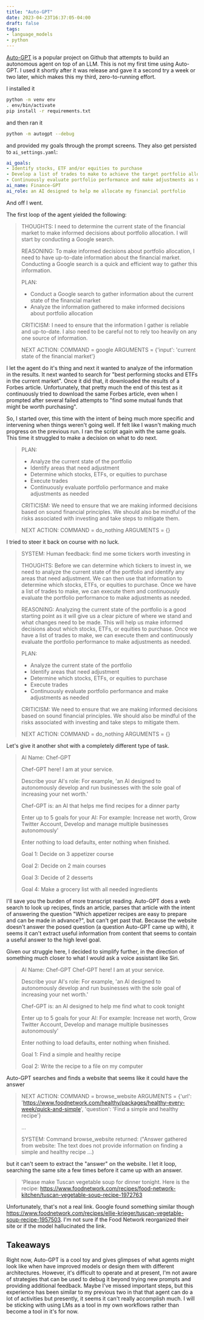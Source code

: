 ```yaml
---
title: "Auto-GPT"
date: 2023-04-23T16:37:05-04:00
draft: false
tags:
- language_models
- python
---
```


[Auto-GPT](https://github.com/Significant-Gravitas/Auto-GPT) is a popular project on Github that attempts to build an autonomous agent on top of an LLM.
This is not my first time using Auto-GPT.
I used it shortly after it was release and gave it a second try a week or two later, which makes this my third, zero-to-running effort.

I installed it

```sh
python -m venv env
. env/bin/activate
pip install -r requirements.txt
```

and then ran it

```sh
python -m autogpt --debug
```

and provided my goals through the prompt screens.
They also get persisted to `ai_settings.yaml`:

```yaml
ai_goals:
- Identify stocks, ETF and/or equities to purchase
- Develop a list of trades to make to achieve the target portfolio allocation
- Continuously evaluate portfolio performance and make adjustments as needed
ai_name: Finance-GPT
ai_role: an AI designed to help me allocate my financial portfolio
```

And off I went.

The first loop of the agent yielded the following:

> THOUGHTS:  I need to determine the current state of the financial market to make informed decisions about portfolio allocation. I will start by conducting a Google search.
>
> REASONING:  To make informed decisions about portfolio allocation, I need to have up-to-date information about the financial market. Conducting a Google search is a quick and
> efficient way to gather this information.
>
> PLAN:
>
> - Conduct a Google search to gather information about the current state of the financial market
> - Analyze the information gathered to make informed decisions about portfolio allocation
>
> CRITICISM:  I need to ensure that the information I gather is reliable and up-to-date. I also need to be careful not to rely too heavily on any one source of information.
>
> NEXT ACTION:  COMMAND = google ARGUMENTS = {'input': 'current state of the financial market'}

I let the agent do it's thing and next it wanted to analyze of the information in the results.
It next wanted to search for "best performing stocks and ETFs in the current market".
Once it did that, it downloaded the results of a Forbes article.
Unfortunately, that pretty much the end of this test as it continuously tried to download the same Forbes article, even when I prompted after several failed attempts to "find some mutual funds that might be worth purchasing".

So, I started over, this time with the intent of being much more specific and intervening when things weren't going well.
If felt like I wasn't making much progress on the previous run.
I ran the script again with the same goals.
This time it struggled to make a decision on what to do next.

>PLAN:
>
> - Analyze the current state of the portfolio
> - Identify areas that need adjustment
> - Determine which stocks, ETFs, or equities to purchase
> - Execute trades
> - Continuously evaluate portfolio performance and make adjustments as needed
>
> CRITICISM:  We need to ensure that we are making informed decisions based on sound financial principles. We should also be mindful of the risks associated with investing and take
> steps to mitigate them.
>
> NEXT ACTION:  COMMAND = do_nothing ARGUMENTS = {}

I tried to steer it back on course with no luck.

> SYSTEM:  Human feedback: find me some tickers worth investing in
>
> THOUGHTS:  Before we can determine which tickers to invest in, we need to analyze the current state of the portfolio and identify any areas that need adjustment. We can then use that information to determine which stocks, ETFs, or equities to purchase. Once we have a list of trades to make, we can execute them and continuously evaluate the portfolio performance to make adjustments as needed.
>
> REASONING:  Analyzing the current state of the portfolio is a good starting point as it will give us a clear picture of where we stand and what changes need to be made. This will help us make informed decisions about which stocks, ETFs, or equities to purchase. Once we have a list of trades to make, we can execute them and continuously evaluate the portfolio performance to make adjustments as needed.
>
> PLAN:
>
> - Analyze the current state of the portfolio
> - Identify areas that need adjustment
> - Determine which stocks, ETFs, or equities to purchase
> - Execute trades
> - Continuously evaluate portfolio performance and make adjustments as needed
>
> CRITICISM:  We need to ensure that we are making informed decisions based on sound financial principles. We should also be mindful of the risks associated with investing and take
> steps to mitigate them.
>
> NEXT ACTION:  COMMAND = do_nothing ARGUMENTS = {}
>

Let's give it another shot with a completely different type of task.

> AI Name: Chef-GPT
>
> Chef-GPT here!  I am at your service.
>
> Describe your AI's role:  For example, 'an AI designed to autonomously develop and run businesses with the sole goal of increasing your net worth.'
>
> Chef-GPT is: an AI that helps me find recipes for a dinner party
>
> Enter up to 5 goals for your AI:  For example: Increase net worth, Grow Twitter Account, Develop and manage multiple businesses autonomously'
>
> Enter nothing to load defaults, enter nothing when finished.
>
> Goal 1: Decide on 3 appetizer course
>
> Goal 2: Decide on 2 main courses
>
> Goal 3: Decide of 2 desserts
>
> Goal 4: Make a grocery list with all needed ingredients
>

I'll save you the burden of more transcript reading.
Auto-GPT does a web search to look up recipes, finds an article, parses that article with the intent of answering the question "Which appetizer recipes are easy to prepare and can be made in advance?", but can't get past that.
Because the website doesn't answer the posed question (a question Auto-GPT came up with), it seems it can't extract useful information from content that seems to contain a useful answer to the high level goal.

Given our struggle here, I decided to simplify further, in the direction of something much closer to what I would ask a voice assistant like Siri.

> AI Name: Chef-GPT
> Chef-GPT here!  I am at your service.
>
> Describe your AI's role:  For example, 'an AI designed to autonomously develop and run businesses with the sole goal of increasing your net worth.'
>
> Chef-GPT is: an AI designed to help me find what to cook tonight
>
> Enter up to 5 goals for your AI:  For example: Increase net worth, Grow Twitter Account, Develop and manage multiple businesses autonomously'
>
> Enter nothing to load defaults, enter nothing when finished.
>
> Goal 1: Find a simple and healthy recipe
>
> Goal 2: Write the recipe to a file on my computer

Auto-GPT searches and finds a website that seems like it could have the answer

> NEXT ACTION:  COMMAND = browse_website ARGUMENTS = {'url': 'https://www.foodnetwork.com/healthy/packages/healthy-every-week/quick-and-simple', 'question': 'Find a simple and healthy recipe'}
>
> ...
>
> SYSTEM:  Command browse_website returned: ("Answer gathered from website: The text does not provide information on finding a simple and healthy recipe ...)

but it can't seem to extract the "answer" on the website.
I let it loop, searching the same site a few times before it came up with an answer.

> 'Please make Tuscan vegetable soup for dinner tonight. Here is the recipe: https://www.foodnetwork.com/recipes/food-network-kitchen/tuscan-vegetable-soup-recipe-1972763

Unfortunately, that's not a real link.
Google found something similar though <https://www.foodnetwork.com/recipes/ellie-krieger/tuscan-vegetable-soup-recipe-1957503>.
I'm not sure if the Food Network reorganized their site or if the model hallucinated the link.

## Takeaways

Right now, Auto-GPT is a cool toy and gives glimpses of what agents might look like when have improved models or design them with different architectures.
However, it's difficult to operate and at present, I'm not aware of strategies that can be used to debug it beyond trying new prompts and providing additional feedback.
Maybe I've missed important steps, but this experience has been similar to my previous two in that that agent can do a lot of activities but presently, it seems it can't really accomplish much.
I will be sticking with using LMs as a tool in my own workflows rather than become a tool in it's for now.
